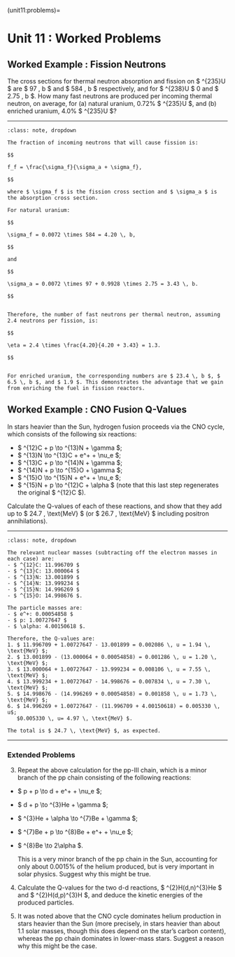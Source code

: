 (unit11:problems)=
# Unit 11 : Worked Problems


## Worked Example : Fission Neutrons

The cross sections for thermal neutron absorption and fission on $ ^{235}U $ are $ 97 \, b $ and $ 584 \, b $ respectively, and for $ ^{238}U $ 0 and $ 2.75 \, b $. How many fast neutrons are produced per incoming thermal neutron, on average, for (a) natural uranium, 0.72% $ ^{235}U $, and (b) enriched uranium, 4.0% $ ^{235}U $?

---

```{admonition} Solution
:class: note, dropdown

The fraction of incoming neutrons that will cause fission is:

$$

f_f = \frac{\sigma_f}{\sigma_a + \sigma_f},

$$

where $ \sigma_f $ is the fission cross section and $ \sigma_a $ is the absorption cross section.

For natural uranium:

$$

\sigma_f = 0.0072 \times 584 = 4.20 \, b,

$$

and

$$

\sigma_a = 0.0072 \times 97 + 0.9928 \times 2.75 = 3.43 \, b.

$$


Therefore, the number of fast neutrons per thermal neutron, assuming 2.4 neutrons per fission, is:

$$

\eta = 2.4 \times \frac{4.20}{4.20 + 3.43} = 1.3.

$$


For enriched uranium, the corresponding numbers are $ 23.4 \, b $, $ 6.5 \, b $, and $ 1.9 $. This demonstrates the advantage that we gain from enriching the fuel in fission reactors.

```


## Worked Example : CNO Fusion Q-Values

In stars heavier than the Sun, hydrogen fusion proceeds via the CNO cycle, which consists of the following six reactions:

- $ ^{12}C + p \to ^{13}N + \gamma $;
- $ ^{13}N \to ^{13}C + e^+ + \nu_e $;
- $ ^{13}C + p \to ^{14}N + \gamma $;
- $ ^{14}N + p \to ^{15}O + \gamma $;
- $ ^{15}O \to ^{15}N + e^+ + \nu_e $;
- $ ^{15}N + p \to ^{12}C + \alpha $ (note that this last step regenerates the original $ ^{12}C $).

Calculate the Q-values of each of these reactions, and show that they add up to $ 24.7 \, \text{MeV} $ (or $ 26.7 \, \text{MeV} $ including positron annihilations).

---

```{admonition} Solution
:class: note, dropdown

The relevant nuclear masses (subtracting off the electron masses in each case) are:
- $ ^{12}C: 11.996709 $
- $ ^{13}C: 13.000064 $
- $ ^{13}N: 13.001899 $
- $ ^{14}N: 13.999234 $
- $ ^{15}N: 14.996269 $
- $ ^{15}O: 14.998676 $.

The particle masses are:
- $ e^+: 0.00054858 $
- $ p: 1.00727647 $
- $ \alpha: 4.00150618 $.

Therefore, the Q-values are:
1. $ 11.996709 + 1.00727647 - 13.001899 = 0.002086 \, u = 1.94 \, \text{MeV} $;
2. $ 13.001899 - (13.000064 + 0.00054858) = 0.001286 \, u = 1.20 \, \text{MeV} $;
3. $ 13.000064 + 1.00727647 - 13.999234 = 0.008106 \, u = 7.55 \, \text{MeV} $;
4. $ 13.999234 + 1.00727647 - 14.998676 = 0.007834 \, u = 7.30 \, \text{MeV} $;
5. $ 14.998676 - (14.996269 + 0.00054858) = 0.001858 \, u = 1.73 \, \text{MeV} $;
6. $ 14.996269 + 1.00727647 - (11.996709 + 4.00150618) = 0.005330 \, u$; 
   $0.005330 \, u= 4.97 \, \text{MeV} $.

The total is $ 24.7 \, \text{MeV} $, as expected.

```
---

### Extended Problems

3. Repeat the above calculation for the pp-III chain, which is a minor branch of the pp chain consisting of the following reactions:
- $ p + p \to d + e^+ + \nu_e $;
- $ d + p \to ^{3}He + \gamma $;
- $ ^{3}He + \alpha \to ^{7}Be + \gamma $;
- $ ^{7}Be + p \to ^{8}Be + e^+ + \nu_e $;
- $ ^{8}Be \to 2\alpha $.

   This is a very minor branch of the pp chain in the Sun, accounting for only about 0.0015% of the helium produced, but is very important in solar physics. Suggest why this might be true.

4. Calculate the Q-values for the two d-d reactions, $ ^{2}H(d,n)^{3}He $ and $ ^{2}H(d,p)^{3}H $, and deduce the kinetic energies of the produced particles.

5. It was noted above that the CNO cycle dominates helium production in stars heavier than the Sun (more precisely, in stars heavier than about 1.1 solar masses, though this does depend on the star’s carbon content), whereas the pp chain dominates in lower-mass stars. Suggest a reason why this might be the case.

